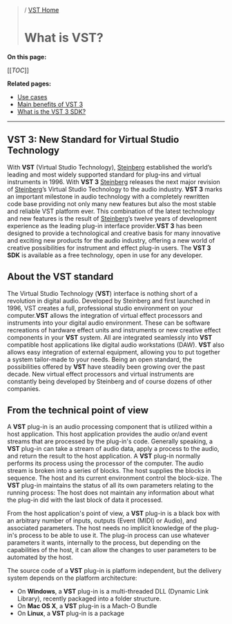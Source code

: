 >/ [VST Home](../index.md)
>
># What is VST?

**On this page:**

[[_TOC_]]

**Related pages:**

- [Use cases](../What+is+VST/Use+cases.md)
- [Main benefits of VST 3](../Main+benefits+of+VST+3/index.md)
- [What is the VST 3 SDK?](../What+is+the+VST+3+SDK/index.md)

---

## VST 3: New Standard for Virtual Studio Technology

With **VST** (Virtual Studio
Technology), [Steinberg](https://www.steinberg.net/) established the world’s leading and most widely supported standard for plug-ins and virtual instruments in 1996. With **VST 3** [Steinberg](https://www.steinberg.net/) releases the next major revision
of [Steinberg](https://www.steinberg.net/)’s Virtual Studio Technology to the audio industry. **VST 3** marks an important milestone in audio technology with a completely rewritten code base providing not only many new features but also the most stable and reliable VST platform ever.
This combination of the latest technology and new features is the result of [Steinberg](https://www.steinberg.net/)’s twelve years of development experience as the leading plug-in interface provider.**VST 3** has been designed to provide a technological and creative basis for many innovative and exciting new products for the audio industry, offering a new world of creative possibilities for instrument and effect plug-in users. The **VST 3 SDK** is available as a free technology, open in use for any developer.

## About the VST standard

The Virtual Studio Technology (**VST**) interface is nothing short of a revolution in digital audio. Developed by Steinberg and first launched in 1996, VST creates a full, professional studio environment on your computer.**VST** allows the integration of virtual effect processors and instruments into your digital audio environment. These can be software recreations of hardware effect units and instruments or new creative effect components in your **VST** system. All are integrated seamlessly into **VST** compatible host applications like digital audio workstations (DAW). **VST** also allows easy integration of external equipment, allowing you to put together a system tailor-made to your needs. Being an open standard, the possibilities offered by **VST** have steadily been growing over the past decade. New virtual effect processors and virtual instruments are constantly being developed by Steinberg and of course dozens of other companies.

## From the technical point of view

A **VST** plug-in is an audio processing component that is utilized within a host application. This host application provides the audio or/and event streams that are processed by the plug-in's code. Generally speaking, a **VST** plug-in can take a stream of audio data, apply a process to the audio, and return the result to the host application. A **VST** plug-in normally performs its process using the processor of the computer. The audio stream is broken into a series of blocks. The host supplies the blocks in sequence. The host and its current environment control the block-size. The **VST** plug-in maintains the status of all its own parameters relating to the running process: The host does not maintain any information about what the plug-in did with the last block of data it processed.

From the host application's point of view, a **VST** plug-in is a black box with an arbitrary number of inputs, outputs (Event (MIDI) or Audio), and associated parameters. The host needs no implicit knowledge of the plug-in's process to be able to use it. The plug-in process can use whatever parameters it wants, internally to the process, but depending on the capabilities of the host, it can allow the changes to user parameters to be automated by the host.

The source code of a **VST** plug-in is platform independent, but the delivery system depends on the platform architecture:

- On **Windows**, a **VST** plug-in is a multi-threaded DLL (Dynamic Link Library), recently packaged into a folder structure.
- On **Mac OS X**, a **VST** plug-in is a Mach-O Bundle
- On **Linux**, a **VST** plug-in is a package
